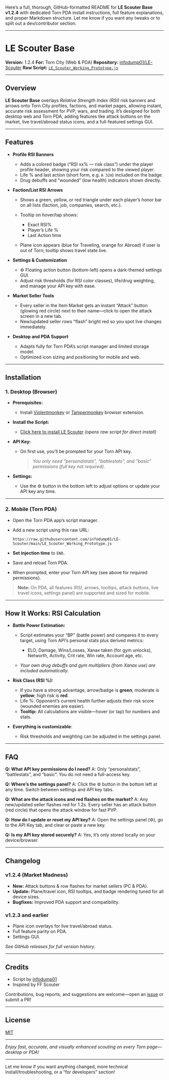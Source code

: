 Here’s a full, thorough, GitHub-formatted README for **LE Scouter Base v1.2.4** with dedicated Torn PDA install instructions, full feature explanations, and proper Markdown structure.
Let me know if you want any tweaks or to split out a dev/contributor section.

---

# LE Scouter Base

**Version:** 1.2.4
**For:** Torn City (Web & PDA)
**Repository:** [infodump01/LE-Scouter](https://github.com/infodump01/LE-Scouter)
**Raw Script:** [`LE_Scouter_Working_Prototype.js`](https://raw.githubusercontent.com/infodump01/LE-Scouter/main/LE_Scouter_Working_Prototype.js)

---

## Overview

**LE Scouter Base** overlays *Relative Strength Index (RSI)* risk banners and arrows onto Torn City profiles, factions, and market pages, allowing instant, accurate risk assessment for PVP, wars, and trading.
It’s designed for both desktop web and Torn PDA, adding features like attack buttons on the market, live travel/abroad status icons, and a full-featured settings GUI.

---

## Features

* **Profile RSI Banners**

  * Adds a colored badge (“RSI xx% — risk class”) under the player profile header, showing your risk compared to the viewed player.
  * Life % and last action (short form, e.g. `A 32m`) included on the badge.
  * Drug debuffs and “wounded” (low health) indicators shown directly.

* **Faction/List RSI Arrows**

  * Shows a green, yellow, or red triangle under each player’s honor bar on all lists (faction, job, companies, search, etc.).
  * Tooltip on hover/tap shows:

    * Exact RSI%
    * Player’s Life %
    * Last Action time
  * Plane icon appears (blue for Traveling, orange for Abroad) if user is out of Torn; tooltip shows travel state live.

* **Settings & Customization**

  * ⚙️ Floating action button (bottom-left) opens a dark-themed settings GUI.
  * Adjust risk thresholds (for RSI color classes), life/drug weighting, and manage your API key with ease.

* **Market Seller Tools**

  * Every seller in the Item Market gets an instant “Attack” button (glowing red circle) next to their name—click to open the attack screen in a new tab.
  * New/updated seller rows “flash” bright red so you spot live changes immediately.

* **Desktop and PDA Support**

  * Adapts fully for Torn PDA’s script manager and limited storage model.
  * Optimized icon sizing and positioning for mobile and web.

---

## Installation

### 1. **Desktop (Browser)**

* **Prerequisites:**

  * Install [Violentmonkey](https://violentmonkey.github.io/) or [Tampermonkey](https://www.tampermonkey.net/) browser extension.
* **Install the Script:**

  * [Click here to install LE Scouter](https://raw.githubusercontent.com/infodump01/LE-Scouter/main/LE_Scouter_Working_Prototype.js) *(opens raw script for direct install)*
* **API Key:**

  * On first use, you’ll be prompted for your Torn API key.

    > *You only need “personalstats”, “battlestats”, and “basic” permissions (full key not required).*
* **Settings:**

  * Use the ⚙️ button in the bottom left to adjust options or update your API key any time.

---

### 2. **Mobile (Torn PDA)**

* Open the Torn PDA app’s script manager.
* Add a new script using this raw URL:

  ```
  https://raw.githubusercontent.com/infodump01/LE-Scouter/main/LE_Scouter_Working_Prototype.js
  ```
* **Set injection time** to `END`.
* Save and reload Torn PDA.
* When prompted, enter your Torn API key (see above for required permissions).

> **Note:** On PDA, all features (RSI, arrows, tooltips, attack buttons, live travel icons, settings panel) are supported and sized for mobile.

---

## How It Works: RSI Calculation

* **Battle Power Estimation:**

  * Script estimates your “BP” (battle power) and compares it to every target, using Torn API’s personal stats plus derived metrics:

    * ELO, Damage, Wins/Losses, Xanax taken (for gym unlocks), Networth, Activity, Crit rate, Win rate, Account age, etc.
  * *Your own drug debuffs and gym multipliers (from Xanax use) are included automatically.*
* **Risk Class (RSI %):**

  * If you have a strong advantage, arrow/badge is **green**; moderate is **yellow**; high risk is **red**.
  * Life %: Opponent’s current health further adjusts their risk score (wounded enemies are easier).
  * **Tooltip:** All calculations are visible—hover (or tap) for numbers and stats.
* **Everything is customizable**:

  * Risk thresholds and weighting can be adjusted in the settings panel.

---

## FAQ

**Q: What API key permissions do I need?**
A: Only “personalstats”, “battlestats”, and “basic”. You do not need a full-access key.

**Q: Where’s the settings panel?**
A: Click the ⚙️ button in the bottom left at any time. Switch between settings and API key tabs.

**Q: What are the attack icons and red flashes on the market?**
A: Any new/updated seller flashes red for 1.2s. Every seller has an attack button (red circle) that opens the attack window for fast PVP.

**Q: How do I update or reset my API key?**
A: Open the settings panel (⚙️), go to the API Key tab, and clear or paste a new key.

**Q: Is my API key stored securely?**
A: Yes, it’s only stored locally on your device/browser.

---

## Changelog

### v1.2.4 (Market Madness)

* **New:** Attack buttons & row flashes for market sellers (PC & PDA).
* **Update:** Plane/travel icon, RSI tooltips, and badge rendering tuned for all device sizes.
* **Bugfixes:** Improved PDA support and compatibility.

### v1.2.3 and earlier

* Plane icon overlays for live travel/abroad status.
* Full feature parity on PDA.
* Settings GUI.

*See GitHub releases for full version history.*

---

## Credits

* Script by [infodump01](https://github.com/infodump01)
* Inspired by FF Scouter

Contributions, bug reports, and suggestions are welcome—open an [issue](https://github.com/infodump01/LE-Scouter/issues) or submit a PR!

---

## License

[MIT](LICENSE)

---

*Enjoy fast, accurate, and visually enhanced scouting on every Torn page—desktop or PDA!*

---

Let me know if you want anything changed, more technical install/troubleshooting, or a “for developers” section!
























































